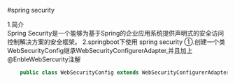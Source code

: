 #spring security  

  1.简介  
    Spring Security是一个能够为基于Spring的企业应用系统提供声明式的安全访问控制解决方案的安全框架。
  2.springboot下使用 spring security
    ①.创建一个类  WebSecurityConfig继承WebSecurityConfigurerAdapter,并且加上@EnbleWebSercurity注解  
    
 ```java @EnableWebSecurity
     public class WebSecurityConfig extends WebSecurityConfigurerAdapter {}   
```
  
  
  
